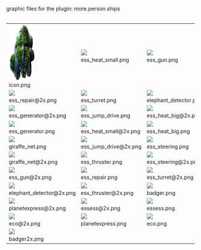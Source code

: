 graphic files for the plugin: more.person.ships<br>
<br>
<table>
	<tr>
		<td><img src="https://github.com/zuckung/endless-sky-plugins/blob/main/myplugins/more.person.ships/icon.png?raw=true"><br>
		icon.png</td>
		<td><img src="https://github.com/zuckung/endless-sky-plugins/blob/main/myplugins/more.person.ships/images/outfit/ess_heat_small.png?raw=true"><br>
		ess_heat_small.png</td>
		<td><img src="https://github.com/zuckung/endless-sky-plugins/blob/main/myplugins/more.person.ships/images/outfit/ess_gun.png?raw=true"><br>
		ess_gun.png</td>
	</tr>
	<tr>
		<td><img src="https://github.com/zuckung/endless-sky-plugins/blob/main/myplugins/more.person.ships/images/outfit/ess_repair@2x.png?raw=true"><br>
		ess_repair@2x.png</td>
		<td><img src="https://github.com/zuckung/endless-sky-plugins/blob/main/myplugins/more.person.ships/images/outfit/ess_turret.png?raw=true"><br>
		ess_turret.png</td>
		<td><img src="https://github.com/zuckung/endless-sky-plugins/blob/main/myplugins/more.person.ships/images/outfit/elephant_detector.png?raw=true"><br>
		elephant_detector.png</td>
	</tr>
	<tr>
		<td><img src="https://github.com/zuckung/endless-sky-plugins/blob/main/myplugins/more.person.ships/images/outfit/ess_generator@2x.png?raw=true"><br>
		ess_generator@2x.png</td>
		<td><img src="https://github.com/zuckung/endless-sky-plugins/blob/main/myplugins/more.person.ships/images/outfit/ess_jump_drive.png?raw=true"><br>
		ess_jump_drive.png</td>
		<td><img src="https://github.com/zuckung/endless-sky-plugins/blob/main/myplugins/more.person.ships/images/outfit/ess_heat_big@2x.png?raw=true"><br>
		ess_heat_big@2x.png</td>
	</tr>
	<tr>
		<td><img src="https://github.com/zuckung/endless-sky-plugins/blob/main/myplugins/more.person.ships/images/outfit/ess_generator.png?raw=true"><br>
		ess_generator.png</td>
		<td><img src="https://github.com/zuckung/endless-sky-plugins/blob/main/myplugins/more.person.ships/images/outfit/ess_heat_small@2x.png?raw=true"><br>
		ess_heat_small@2x.png</td>
		<td><img src="https://github.com/zuckung/endless-sky-plugins/blob/main/myplugins/more.person.ships/images/outfit/ess_heat_big.png?raw=true"><br>
		ess_heat_big.png</td>
	</tr>
	<tr>
		<td><img src="https://github.com/zuckung/endless-sky-plugins/blob/main/myplugins/more.person.ships/images/outfit/giraffe_net.png?raw=true"><br>
		giraffe_net.png</td>
		<td><img src="https://github.com/zuckung/endless-sky-plugins/blob/main/myplugins/more.person.ships/images/outfit/ess_jump_drive@2x.png?raw=true"><br>
		ess_jump_drive@2x.png</td>
		<td><img src="https://github.com/zuckung/endless-sky-plugins/blob/main/myplugins/more.person.ships/images/outfit/ess_steering.png?raw=true"><br>
		ess_steering.png</td>
	</tr>
	<tr>
		<td><img src="https://github.com/zuckung/endless-sky-plugins/blob/main/myplugins/more.person.ships/images/outfit/giraffe_net@2x.png?raw=true"><br>
		giraffe_net@2x.png</td>
		<td><img src="https://github.com/zuckung/endless-sky-plugins/blob/main/myplugins/more.person.ships/images/outfit/ess_thruster.png?raw=true"><br>
		ess_thruster.png</td>
		<td><img src="https://github.com/zuckung/endless-sky-plugins/blob/main/myplugins/more.person.ships/images/outfit/ess_steering@2x.png?raw=true"><br>
		ess_steering@2x.png</td>
	</tr>
	<tr>
		<td><img src="https://github.com/zuckung/endless-sky-plugins/blob/main/myplugins/more.person.ships/images/outfit/ess_gun@2x.png?raw=true"><br>
		ess_gun@2x.png</td>
		<td><img src="https://github.com/zuckung/endless-sky-plugins/blob/main/myplugins/more.person.ships/images/outfit/ess_repair.png?raw=true"><br>
		ess_repair.png</td>
		<td><img src="https://github.com/zuckung/endless-sky-plugins/blob/main/myplugins/more.person.ships/images/outfit/ess_turret@2x.png?raw=true"><br>
		ess_turret@2x.png</td>
	</tr>
	<tr>
		<td><img src="https://github.com/zuckung/endless-sky-plugins/blob/main/myplugins/more.person.ships/images/outfit/elephant_detector@2x.png?raw=true"><br>
		elephant_detector@2x.png</td>
		<td><img src="https://github.com/zuckung/endless-sky-plugins/blob/main/myplugins/more.person.ships/images/outfit/ess_thruster@2x.png?raw=true"><br>
		ess_thruster@2x.png</td>
		<td><img src="https://github.com/zuckung/endless-sky-plugins/blob/main/myplugins/more.person.ships/images/ship/badger.png?raw=true"><br>
		badger.png</td>
	</tr>
	<tr>
		<td><img src="https://github.com/zuckung/endless-sky-plugins/blob/main/myplugins/more.person.ships/images/ship/planetexpress@2x.png?raw=true"><br>
		planetexpress@2x.png</td>
		<td><img src="https://github.com/zuckung/endless-sky-plugins/blob/main/myplugins/more.person.ships/images/ship/essess@2x.png?raw=true"><br>
		essess@2x.png</td>
		<td><img src="https://github.com/zuckung/endless-sky-plugins/blob/main/myplugins/more.person.ships/images/ship/essess.png?raw=true"><br>
		essess.png</td>
	</tr>
	<tr>
		<td><img src="https://github.com/zuckung/endless-sky-plugins/blob/main/myplugins/more.person.ships/images/ship/eco@2x.png?raw=true"><br>
		eco@2x.png</td>
		<td><img src="https://github.com/zuckung/endless-sky-plugins/blob/main/myplugins/more.person.ships/images/ship/planetexpress.png?raw=true"><br>
		planetexpress.png</td>
		<td><img src="https://github.com/zuckung/endless-sky-plugins/blob/main/myplugins/more.person.ships/images/ship/eco.png?raw=true"><br>
		eco.png</td>
	</tr>
	<tr>
		<td><img src="https://github.com/zuckung/endless-sky-plugins/blob/main/myplugins/more.person.ships/images/ship/badger2x.png?raw=true"><br>
		badger2x.png</td>
		<td></td>
		<td></td>
	</tr>
</table>
